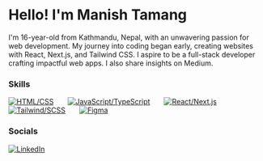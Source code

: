 Hello! I'm Manish Tamang
========================================================================================================================================
I'm 16-year-old from Kathmandu, Nepal, with an unwavering passion for web development. My journey into coding began early, creating websites with React, Next.js, and Tailwind CSS. I aspire to be a full-stack developer crafting impactful web apps. I also share insights on Medium.

### Skills
[![HTML/CSS](https://skillicons.dev/icons?i=html,css)](https://skillicons.dev) &nbsp;&nbsp;&nbsp;&nbsp;&nbsp; [![JavaScript/TypeScript](https://skillicons.dev/icons?i=js,ts)](https://skillicons.dev) &nbsp;&nbsp;&nbsp;&nbsp;&nbsp; [![React/Next.js](https://skillicons.dev/icons?i=react,next)](https://skillicons.dev) &nbsp;&nbsp;&nbsp;&nbsp;&nbsp; [![Tailwind/SCSS](https://skillicons.dev/icons?i=tailwind,scss)](https://skillicons.dev) &nbsp;&nbsp;&nbsp;&nbsp;&nbsp; [![Figma](https://skillicons.dev/icons?i=ae)](https://skillicons.dev)

### Socials
[![LinkedIn](https://img.shields.io/badge/LinkedIn-blue?style=for-the-badge&logo=linkedin&logoColor=white)](https://www.linkedin.com/in/manish-tamang-648926282/)
